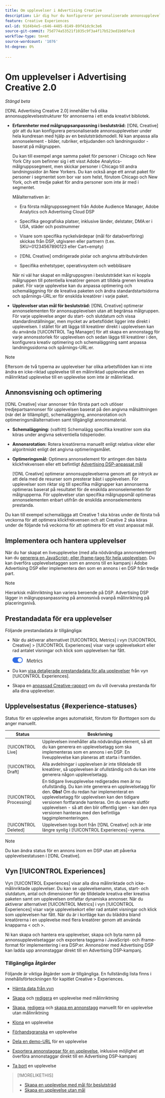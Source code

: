 ```yaml
---
title: Om upplevelser i Advertising Creative
description: Lär dig hur du konfigurerar personaliserade annonsupplevelser och optimerar annonselement baserat på prestanda.
feature: Creative Experiences
exl-id: 91d4b4e5-c646-4485-8149-89f41dc9c3e6
source-git-commit: 75d774a53521f1035c9f3a4f17b523ed1b68fec8
workflow-type: tm+mt
source-wordcount: '1076'
ht-degree: 0%

---
```


# Om upplevelser i Advertising Creative 2.0

*Stängd beta*

[!DNL Advertising Creative 2.0] innehåller två olika annonsupplevelsestrukturer för annonserna i ett enda kreativt bibliotek.

* **Erfarenheter med målgruppsanpassning i beslutsträd:** [!DNL Creative] gör att du kan konfigurera personaliserade annonsupplevelser under hela kundresan med hjälp av en beslutsträdsmodell. Ni kan anpassa alla annonselement - bilder, rubriker, erbjudanden och landningssidor - baserat på målgruppen.

  Du kan till exempel ange samma paket för personer i Chicago och New York City som befinner sig i ett visst Adobe Analytics-målgruppssegment, men skickar personer i Chicago till andra landningssidor än New Yorkers. Du kan också ange ett annat paket för personer i segmentet som bor var som helst, förutom Chicago och New York, och ett tredje paket för andra personer som inte är med i segmentet.

  Målalternativen är:

   * Era första målgruppssegment från Adobe Audience Manager, Adobe Analytics och Advertising Cloud DSP

   * Specifika geografiska platser, inklusive länder, delstater, DMA:er i USA, städer och postnummer

   * Visare som specifika nyckelvärdepar (mål för dataöverföring) skickas från DSP, utgivaren eller partnern (t.ex. SKU=01234567890123 eller Cart=empty)

   * [!DNL Creative] omdirigerade pixlar och angivna attributvärden

   * Specifika enhetstyper, operativsystem och webbläsare

  När ni väl har skapat en målgruppsgren i beslutsträdet kan ni koppla målgruppen till potentiella kreatörer genom att tilldela grenen kreativa paket. För varje upplevelse kan du anpassa optimering och schemaläggning för de kreativa paketen och ändra standardstartsidorna och spårnings-URL:er <!-- later: and any flexible attributes --> för enskilda kreatörer i varje paket.

* **Upplevelser utan mål för beslutsträd:** [!DNL Creative] optimerar annonselementen för annonsupplevelsen utan att begränsa målgruppen. För varje upplevelse anger du start- och slutdatum och vissa standardinställningar, men mycket av arbetsflödet ligger inte direkt i upplevelsen. I stället för att lägga till kreatörer direkt i upplevelsen kan du använda [!UICONTROL Tag Manager] för att skapa en annonstagg för varje annonsstorlek för upplevelsen och sedan lägga till kreatörer i den, konfigurera kreativ optimering och schemaläggning samt anpassa landningssidorna och spårnings-URL:er<!-- later: and any flexible attributes -->.

>[!NOTE]
>
> Eftersom de två typerna av upplevelser har olika arbetsflöden kan ni inte ändra en icke-riktad upplevelse till en målinriktad upplevelse eller en målinriktad upplevelse till en upplevelse som inte är målinriktad.

## Annonsvisning och optimering

<!-- MORE -->
<!-- When multiple ad variants qualify for an impression -->

[!DNL Creative] visar annonser från första part och utlöser tredjepartsannonser för upplevelsen baserat på den angivna målsättningen (när det är tillämpligt), schemaläggning, annonsrotation och optimeringsmålalternativen samt tillgängligt annonsmaterial.

* **Schemaläggning:** (valfritt) Schemalägg specifika kreatörer som ska köras under angivna sekventiella tidsperioder.

* **Annonsrotation:** Rotera kreatörerna manuellt enligt relativa vikter eller algoritmiskt enligt det angivna optimeringsmålet.

* **Optimeringsmål:** Optimera annonselement för antingen den bästa klickfrekvensen eller ett befintligt [Advertising DSP-anpassat mål](/help/dsp/optimization/custom-goal.md)

  [!DNL Creative] optimerar annonsupplevelserna genom att ge intryck av att dela med de resurser som presterar bäst i upplevelsen. För upplevelser som riktar sig till specifika målgrupper kan annonserna optimeras baserat på resultatet för de enskilda annonselementen för målgrupperna. För upplevelser utan specifika målgruppsmål optimeras annonselementen enbart utifrån de enskilda annonselementens prestanda.

Du kan till exempel schemalägga att Creative 1 ska köras under de första två veckorna för att optimera klickfrekvensen och att Creative 2 ska köras under de följande två veckorna för att optimera för ett visst anpassat mål.

## Implementera och hantera upplevelser

När du har skapat en liveupplevelse (med alla nödvändiga annonselement) kan du [generera en JavaScript- eller iframe-tagg för hela upplevelsen](experience-tag-export.md). Du kan överföra upplevelsetaggen som en annons till en kampanj i Adobe Advertising DSP eller implementera den som en annons i en DSP från tredje part.

>[!NOTE]
>
>Hierarkisk målinriktning kan variera beroende på DSP. Advertising DSP lägger in målgruppsanpassning på annonsnivå ovanpå målinriktning på placeringsnivå.

## Prestandadata för era upplevelser

Följande prestandadata är tillgängliga:

* När du aktiverar alternativet [!UICONTROL Metrics] i vyn [!UICONTROL Creative] > [!UICONTROL Experiences] visar varje upplevelsekort eller rad antalet visningar och klick som upplevelsen har fått.

  ![Metrisk, alternativ](/help/creative/assets/metrics-option.png "Metrisk, alternativ")

* Du kan [visa detaljerade prestandadata för alla upplevelser](experience-performance-details.md) från vyn [!UICONTROL Experiences].

* Skapa en [anpassad Creative-rapport](/help/creative/report-custom-creative.md) om du vill övervaka prestanda för alla dina upplevelser.

## Upplevelsestatus {#experience-statuses}

Status för en upplevelse anges automatiskt, förutom för *Borttagen* som du anger manuellt.

| Status | Beskrivning |
| ------ | ----------- |
| [!UICONTROL Live] | Upplevelsen innehåller alla nödvändiga element, så att du kan generera en upplevelsetagg som ska implementeras som en annons i en DSP. En liveupplevelse kan planeras att starta i framtiden. |
| [!UICONTROL Draft] | Alla avdelningar i upplevelsen är inte tilldelade till kreatörer, så upplevelsen är ofullständig och du kan inte generera någon upplevelsetagg. |
| [!UICONTROL Processing] | En tidigare liveupplevelse redigerades men är nu ofullständig. Du kan inte generera en upplevelsetagg för den. **Obs!** Om du redan har implementerat en upplevelsetagg för upplevelsen kan den tidigare versionen fortfarande hanteras. Om du senare slutför upplevelsen - så att den blir offentlig igen - kan den nya versionen hanteras med den befintliga taggimplementeringen. |
| [!UICONTROL Deleted] | Upplevelsen togs bort från [!DNL Creative] och är inte längre synlig i [!UICONTROL Experiences]-vyerna. |

>[!NOTE]
>
>Du kan ändra status för en annons inom en DSP utan att påverka upplevelsestatusen i [!DNL Creative].

## Vyn [!UICONTROL Experiences]

Vyn [!UICONTROL Experiences] visar alla dina målinriktade och icke-målinriktade upplevelser. Du kan se upplevelsenamn, status, start- och slutdatum, antal och dimensioner för de tilldelade kreativa eller kreativa paketen samt om upplevelsen omfattar dynamiska annonser. När du aktiverar alternativet [!UICONTROL Metrics] i vyn [!UICONTROL Experiences] visar varje upplevelsekort eller rad antalet visningar och klick som upplevelsen har fått. När du är i kortläge kan du bläddra bland kreatörerna i en upplevelse med flera kreatörer genom att använda knapparna &lt; och >.

Ni kan skapa och hantera era upplevelser, skapa och byta namn på annonsupplevelsetaggar och exportera taggarna i JavaScript- och iframe-format för implementering i era DSP:er. Annonsörer med Advertising DSP kan ladda upp annonstaggar direkt till en Advertising DSP-kampanj.

### Tillgängliga åtgärder

Följande är viktiga åtgärder som är tillgängliga. En fullständig lista finns i innehållsförteckningen för kapitlet Creative > Experiences.

* [Hämta data från vyn](experience-download-view.md)

* [Skapa](/help/creative/experiences/experience-create-targeting.md) och [redigera](/help/creative/experiences/experience-edit-targeting.md) en upplevelse med målinriktning

* [Skapa](/help/creative/experiences/experience-create-no-targeting.md), [redigera](/help/creative/experiences/experience-edit-no-targeting.md) och [skapa en annonstagg](/help/creative/experiences/experience-tag-create-manually.md) manuellt för en upplevelse utan målinriktning

* [Klona](experience-clone.md) en upplevelse

* [Förhandsgranska](experience-preview.md) en upplevelse

* [Dela en demo-URL](experience-share-demo-url.md) för en upplevelse

* [Exportera annonstaggar för en upplevelse](experience-tag-export.md), inklusive möjlighet att överföra annonstaggar direkt till en Advertising DSP-kampanj

* [Ta bort](experience-delete.md) en upplevelse

>[!MORELIKETHIS]
>
>* [Skapa en upplevelse med mål för beslutsträd](experience-create-targeting.md)
>* [Skapa en upplevelse utan mål](experience-create-no-targeting.md)
